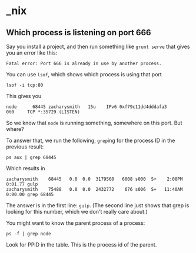 # _nix

## Which process is listening on port 666
Say you install a project, and then run something like `grunt serve` that gives you an error like this:
```
Fatal error: Port 666 is already in use by another process.
```

You can use `lsof`, which shows which process is using that port
```
lsof -i tcp:80
```

This gives you
```
node      68445 zacharysmith   15u    IPv6 0xf79c11dd4dddafa3        0t0     TCP *:35729 (LISTEN)
```
So we know that `node` is running something, somewhere on this port. But where? 

To answer that, we run the following, `grep`ing for the process ID in the previous result:
```
ps aux | grep 68445
```
Which results in
```
zacharysmith    68445   0.0  0.0  3179560   6008 s000  S+    2:08PM   0:01.77 gulp  
zacharysmith    75488   0.0  0.0  2432772    676 s006  S+   11:40AM   0:00.00 grep 68445
```

The answer is in the first line: `gulp`. (The second line just shows that grep is looking for this number, which we don't really care about.)

You might want to know the parent process of a process:
```
ps -f | grep node
```
Look for PPID in the table. This is the process id of the parent.
